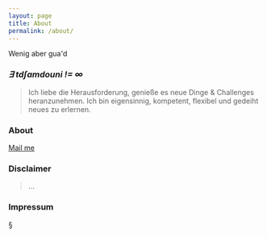 ```yaml
---
layout: page
title: About
permalink: /about/
---
```


Wenig aber gua'd

### ***&exist; td&int;amdouni != &infin;***

> Ich liebe die Herausforderung, genieße es neue Dinge & Challenges heranzunehmen. Ich bin eigensinnig, kompetent, flexibel und gedeiht neues zu erlernen.

### About

[Mail me](mailto:itdamdouni@gmail.com)


### Disclaimer 

> ...  

### Impressum

&sect;
